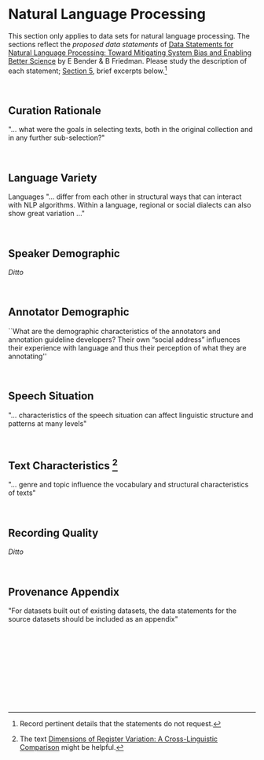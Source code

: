 <br>

# Natural Language Processing

This section only applies to data sets for natural language processing.  The sections reflect the _proposed data statements_ of <a href="https://direct.mit.edu/tacl/article/doi/10.162/tacl_a_00041/43452/Data-Statements-for-Natural-Language-Processing" target="_blank">Data Statements for Natural Language Processing: Toward Mitigating System Bias and Enabling Better Science</a> by E Bender & B Friedman.  Please study the description of each statement; [Section 5](https://direct.mit.edu/tacl/article/doi/10.162/tacl_a_00041/43452/Data-Statements-for-Natural-Language-Processing), brief excerpts below.[^pertinent]


<br>


## Curation Rationale

"… what were the goals in selecting texts, both in the original collection and in any further sub-selection?"</td></tr>


<br>


## Language Variety

Languages "… differ from each other in structural ways that can interact with NLP algorithms.  Within a language, regional or social dialects can also show great variation …"

<br>


## Speaker Demographic 
_Ditto_


<br>


## Annotator Demographic

``What are the demographic characteristics of the annotators and annotation guideline developers? Their own “social address” influences their experience with language and thus their perception of what they are annotating''


<br>


## Speech Situation

"… characteristics of the speech situation can affect linguistic structure and patterns at many levels"

<br>

## Text Characteristics [^text]

"… genre and topic influence the vocabulary and structural characteristics of texts"

<br>

## Recording Quality

_Ditto_

<br>

## Provenance Appendix
"For datasets built out of existing datasets, the data statements for the source datasets should be included as an appendix"


<br>
<br>

<br>
<br>

<br>
<br>

<br>
<br>

[^pertinent]: Record pertinent details that the statements do not request.

[^text]: The text <a href="https://www.cambridge.org/core/books/abs/dimensions-of-register-variation/introduction/61C4A891E99FE22223268914361D2F76" 
target="_blank">Dimensions of Register Variation: A Cross-Linguistic Comparison</a> might be helpful.

<br>

